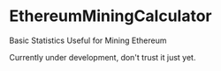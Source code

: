 # EthereumMiningCalculator
Basic Statistics Useful for Mining Ethereum


Currently under development, don't trust it just yet.
